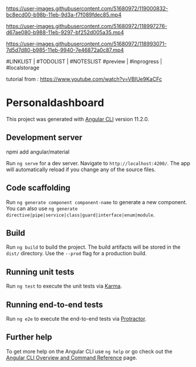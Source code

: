 



https://user-images.githubusercontent.com/51680972/119000832-bc8ecd00-b98b-11eb-9d3a-f7f089fdec85.mp4



https://user-images.githubusercontent.com/51680972/118997276-d67ae080-b988-11eb-9297-bf252d005a35.mp4



https://user-images.githubusercontent.com/51680972/118993071-7d5d7d80-b985-11eb-9940-7e46872a0c87.mp4

#LINKLIST |  #TODOLIST  | #NOTESLIST
#preview |  #inprogress | #localstorage

tutorial from : https://www.youtube.com/watch?v=VBIUe9KaCFc

# Personaldashboard

This project was generated with [Angular CLI](https://github.com/angular/angular-cli) version 11.2.0.

## Development server

npmi 
add angular/material 

Run `ng serve` for a dev server. Navigate to `http://localhost:4200/`. The app will automatically reload if you change any of the source files.

## Code scaffolding

Run `ng generate component component-name` to generate a new component. You can also use `ng generate directive|pipe|service|class|guard|interface|enum|module`.

## Build

Run `ng build` to build the project. The build artifacts will be stored in the `dist/` directory. Use the `--prod` flag for a production build.

## Running unit tests

Run `ng test` to execute the unit tests via [Karma](https://karma-runner.github.io).

## Running end-to-end tests

Run `ng e2e` to execute the end-to-end tests via [Protractor](http://www.protractortest.org/).

## Further help

To get more help on the Angular CLI use `ng help` or go check out the [Angular CLI Overview and Command Reference](https://angular.io/cli) page.
